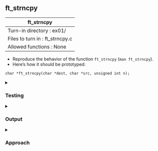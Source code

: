 ## ft_strncpy

|               ft_strncpy        |
|---------------------------------|
| Turn-in directory : ex01/       |
| Files to turn in : ft_strncpy.c |
| Allowed functions : None       |

- Reproduce the behavior of the function <code>ft_strncpy</code> (<code>man ft_strncpy</code>).
- Here’s how it should be prototyped:
```
char *ft_strncpy(char *dest, char *src, unsigned int n);
```

<details>

<summary><h3>Testing</h3></summary>

<pre><code>#include &ltstdio.h&gt
#include &ltstring.h&gt

int	main(void)
{
	char	s[10] = "123456789";
	char	d1[10] = "abc";
	char	d1_2[10] = "abc";
	char	d2[10] = "";
	char	d2_2[15] = "";
	char	d3[15] = "";
	char	d3_2[15] = "";
	char	d4[10] = "";
	char	d4_2[10] = "";
	char	d5[4] = "";
	char	d5_2[4] = "";
	
	printf("Before: s = %s, d1 = %s\n", s, d1);
	ft_strncpy(d1, s, 10);
	printf("After ft_strncpy: s = %s, d1 = %s\n", s, d1);
	strncpy(d1_2, s, 10);
	printf("After strncpy: 	  s = %s, d1 = %s\n", s, d1_2);
	printf("Before: s = %s, d2 = %s\n", s, d2);
	ft_strncpy(d2, s, 5);
	printf("After ft_strncpy: s = %s, d2 = %s\n", s, d2);
	strncpy(d2_2, s, 5);
	printf("After strncpy:    s = %s, d2 = %s\n", s, d2_2);
	printf("Before: s = %s, d3 = %s\n", s, d3);
	ft_strncpy(d3, s, 15);
	printf("After ft_strncpy: s = %s, d3 = %s\n", s, d3);
	strncpy(d3_2, s, 15);
	printf("After strncpy:    s = %s, d3 = %s\n", s, d3_2);
	printf("Before: s = %s, d4 = %s\n", s, d4);
	ft_strncpy(d4, s, 5);
	printf("After ft_strncpy: s = %s, d4 = %s\n", s, d4);
	strncpy(d4_2, s, 5);
	printf("After strncpy:    s = %s, d4 = %s\n", s, d4_2);
	printf("Before: s = %s, d5 = %s\n", s, d5);
	ft_strncpy(d5, s, 5);
	printf("After ft_strncpy: s = %s, d5 = %s\n", s, d5);
	strncpy(d5_2, s, 5);
	printf("After strncpy:     s = %s, d5 = %s\n", s, d5_2);
	return (0);
}</code></pre>

We test the cases where 
- <code>n</code> is the same length as <code>src</code> (including the null terminator);
- <code>n</code> is smaller than the length of <code>src</code>; and
- <code>n</code> is greater than the length of <code>src</code>.
Finally, where <code>n</code> is smaller than the length of <code>src</code>, we also test cases where
- the size of <code>dest</code> is bigger than <code>n</code>; and
- the size of <code>dest</code> is smaller than <code>n</code>.

See [testing file](main.c)

</details>

<details>
<summary><h3>Output</h3></summary>

There may be an error messge when you attempt to run 
<pre><code>strncpy(d5_2, s, 5);
printf("After strncpy:     s = %s, d5 = %s\n", s, d5_2);</code></pre>

This is because strncpy is '5 bytes into a region of size 4 overflows the destination'. The following output was generated after commenting out these two lines of code. 

<pre><code>Before: s = 123456789, d1 = abc
After ft_strncpy: s = 123456789, d1 = 123456789
After strncpy:    s = 123456789, d1 = 123456789
Before: s = 123456789, d2 =
After ft_strncpy: s = 123456789, d2 = 12345
After strncpy:    s = 123456789, d2 = 12345
Before: s = 123456789, d3 =
After ft_strncpy: s = 123456789, d3 = 123456789
After strncpy:    s = 123456789, d3 = 123456789
Before: s = 123456789, d4 =
After ft_strncpy: s = 123456789, d4 = 12345
After strncpy:    s = 123456789, d4 = 12345
Before: s = 123456789, d5 =
After ft_strncpy: s = 123456789, d5 = 123452345</code></pre>

The output may look different for you for last case where <code>n</code> is smaller than the length of <code>src</code> <i>and</i> the size of <code>dest</code> is smaller than <code>n</code>. 

</details>


<details>
<summary><h3>Approach</h3></summary>

This <a href=ft_strncpy.c>exercise</a> reproduces the <code>strncpy</code> function, which is an improvement over <code>strcpy</code> and <a href=../00_ft_strcpy>ft_strcpy</a> (though not by much). Instead of copying the whole <code>src</code> string, the user can define how many characters to copy over to <code>dest</code>. There are also some issues with strncpy that the user should be aware of:

- If <code>n</code> is less than the length of <code>src</code> (i.e, there is no null terminator among the <code>n</code> characters in <code>src</code>), the <code>dest</code> string won't be null-terminated.

- If <code>n</code> is greater than the length of <code>src</code>, <code>strncpy</code> will write additional null characters to <code>dest</code> (aka pad the <code>dest</code> string with null characters) so that <code>n</code> characters are still written overall.

The main part of <code>ft_strncpy</code> looks similar to <a href=../00_ft_strcpy>ft_strcpy</a> since it still has to copy <code>src</code> over to <code>dest</code>. The key difference is that only up to <code>n</code> characters are copied. This is reflected in the additional <code>while</code> loop condition of <code>i < n</code>.

<pre><code>17	i = 0;
18	while ((src[i] != '\0') && (i < n))
19	{
20		dest[i] = src[i];
21		i++;
22	}</code></pre>

Where <code>n</code> is greater than the length of <code>src</code>, the dest string is padded with additional null characters. This is accomplished with the following code:

<pre><code>23	while (i < n)
24		dest[i++] = '\0';</code></pre>

Finally, we return dest. This points at the first element of the dest string since we used <code>i</code> to refer to elements in the strings (instead of shifting the pointers).

Notice that when <code>n</code> is smaller than the length of <code>src</code>, the first <code>while</code> will stop because of its second condition <code>(i < n)</code>. The second while loop will be skipped entirely. As a result, there will be no null characters in the <code>dest</code> string.
<pre><code>18	while ((src[i] != '\0') && (i < n))
	...
23	while (i < n)
	...
</code></pre>

Omitting the null terminator can be problematic since functions may assume the presence of a null terminator when working with strings. For instance, when we tested the case where <code>n</code> is smaller than the length of <code>src</code> <i>and</i> the size of <code>dest</code> is smaller than <code>n</code>...

<pre><code>char	s[10] = "123456789";
char	d5[4] = "";
ft_strncpy(d5, s, 5);
printf("After:  s = %s, d5 = %s\n", s, d5);
</code></pre>

...we obtained some surprising output:

<pre><code>After:  s = 123456789, d5 = 123452345</code></pre>

The first 5 characters of <code>s</code> were copied into <code>d5</code> but it was not null terminated. When <code>d5</code> was passed as an argument into <code>printf</code>, the function proceeded to access memory that is outside the bounds of <code>d5</code> (which has only a memory of 4). The actual output may be different depending on what is stored adjacent to <code>d5</code>. 

Meanwhile, <code>strcpy</code> (at least for me) throws an error message when it realises that <code>n</code> is greater than the capacity of <code>dest</code>. It appears that reproducing error messages as <code>strcpy</code> does is beyond the scope of C02 since Moulinette OK'd this solution. 

</details>
